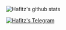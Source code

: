![Hafitz's github stats](https://github-readme-stats.vercel.app/api?username=breakdowns&show_icons=true&theme=default&count_private=true)

<a href="https://t.me/hafitzXD">
  <img alt="Hafitz's Telegram" src="https://img.shields.io/badge/Telegram-2CA5E0?style=social&logo=telegram&logoColor=white&label=@hafitzXD" />
</a>
